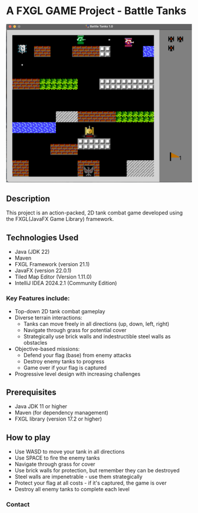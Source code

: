 # A FXGL GAME Project - Battle Tanks

![Battle Tanks Screenshot](src/main/resources/screenshots/BattleTanks.png)

## Description
This project is an action-packed, 2D tank combat game developed using the FXGL(JavaFX Game Library) framework.

## Technologies Used
- Java (JDK 22)
- Maven
- FXGL Framework (version 21.1)
- JavaFX (version 22.0.1)
- Tiled Map Editor (Version 1.11.0)
- IntelliJ IDEA 2024.2.1 (Community Edition)


### Key Features include:

- Top-down 2D tank combat gameplay
- Diverse terrain interactions:
    - Tanks can move freely in all directions (up, down, left, right)
    - Navigate through grass for potential cover
    - Strategically use brick walls and indestructible steel walls as obstacles
- Objective-based missions:
    - Defend your flag (base) from enemy attacks
    - Destroy enemy tanks to progress
    - Game over if your flag is captured
- Progressive level design with increasing challenges

## Prerequisites
- Java JDK 11 or higher
- Maven (for dependency management)
- FXGL library (version 17.2 or higher)  

## How to play
- Use WASD to move your tank in all directions
- Use SPACE to fire the enemy tanks
- Navigate through grass for cover
- Use brick walls for protection, but remember they can be destroyed
- Steel walls are impenetrable - use them strategically
- Protect your flag at all costs - if it's captured, the game is over
- Destroy all enemy tanks to complete each level

### Contact


